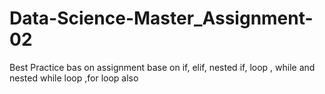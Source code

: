 # Data-Science-Master_Assignment-02
Best Practice bas on assignment base on if, elif, nested if, loop , while  and nested while loop ,for loop also
